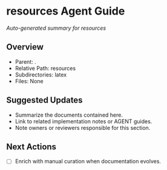 ﻿# resources Agent Guide
*Auto-generated summary for resources*

## Overview
- Parent: .
- Relative Path: resources
- Subdirectories: latex
- Files: None

## Suggested Updates
- Summarize the documents contained here.
- Link to related implementation notes or AGENT guides.
- Note owners or reviewers responsible for this section.

## Next Actions
- [ ] Enrich with manual curation when documentation evolves.
